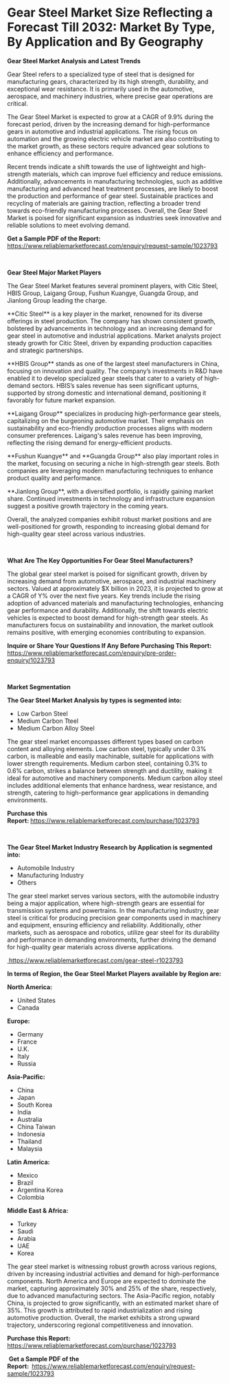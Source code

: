 <p><h1>Gear Steel Market Size Reflecting a Forecast Till 2032: Market By Type, By Application and By Geography</h1></p><p><strong>Gear Steel Market Analysis and Latest Trends</strong></p>
<p><p>Gear Steel refers to a specialized type of steel that is designed for manufacturing gears, characterized by its high strength, durability, and exceptional wear resistance. It is primarily used in the automotive, aerospace, and machinery industries, where precise gear operations are critical. </p><p>The Gear Steel Market is expected to grow at a CAGR of 9.9% during the forecast period, driven by the increasing demand for high-performance gears in automotive and industrial applications. The rising focus on automation and the growing electric vehicle market are also contributing to the market growth, as these sectors require advanced gear solutions to enhance efficiency and performance.</p><p>Recent trends indicate a shift towards the use of lightweight and high-strength materials, which can improve fuel efficiency and reduce emissions. Additionally, advancements in manufacturing technologies, such as additive manufacturing and advanced heat treatment processes, are likely to boost the production and performance of gear steel. Sustainable practices and recycling of materials are gaining traction, reflecting a broader trend towards eco-friendly manufacturing processes. Overall, the Gear Steel Market is poised for significant expansion as industries seek innovative and reliable solutions to meet evolving demand.</p></p>
<p><strong>Get a Sample PDF of the Report:&nbsp;</strong> <a href="https://www.reliablemarketforecast.com/enquiry/request-sample/1023793?utm_campaign=3616&utm_medium=2&utm_source=Github&utm_content=ia&utm_term=16042025&utm_id=gear-steel">https://www.reliablemarketforecast.com/enquiry/request-sample/1023793</a></p>
<p>&nbsp;</p>
<p><strong>Gear Steel Major Market Players</strong></p>
<p><p>The Gear Steel Market features several prominent players, with Citic Steel, HBIS Group, Laigang Group, Fushun Kuangye, Guangda Group, and Jianlong Group leading the charge. </p><p>**Citic Steel** is a key player in the market, renowned for its diverse offerings in steel production. The company has shown consistent growth, bolstered by advancements in technology and an increasing demand for gear steel in automotive and industrial applications. Market analysts project steady growth for Citic Steel, driven by expanding production capacities and strategic partnerships.</p><p>**HBIS Group** stands as one of the largest steel manufacturers in China, focusing on innovation and quality. The company’s investments in R&D have enabled it to develop specialized gear steels that cater to a variety of high-demand sectors. HBIS’s sales revenue has seen significant upturns, supported by strong domestic and international demand, positioning it favorably for future market expansion.</p><p>**Laigang Group** specializes in producing high-performance gear steels, capitalizing on the burgeoning automotive market. Their emphasis on sustainability and eco-friendly production processes aligns with modern consumer preferences. Laigang's sales revenue has been improving, reflecting the rising demand for energy-efficient products.</p><p>**Fushun Kuangye** and **Guangda Group** also play important roles in the market, focusing on securing a niche in high-strength gear steels. Both companies are leveraging modern manufacturing techniques to enhance product quality and performance. </p><p>**Jianlong Group**, with a diversified portfolio, is rapidly gaining market share. Continued investments in technology and infrastructure expansion suggest a positive growth trajectory in the coming years.</p><p>Overall, the analyzed companies exhibit robust market positions and are well-positioned for growth, responding to increasing global demand for high-quality gear steel across various industries.</p></p>
<p>&nbsp;</p>
<p><strong>What Are The Key Opportunities For Gear Steel Manufacturers?</strong></p>
<p><p>The global gear steel market is poised for significant growth, driven by increasing demand from automotive, aerospace, and industrial machinery sectors. Valued at approximately $X billion in 2023, it is projected to grow at a CAGR of Y% over the next five years. Key trends include the rising adoption of advanced materials and manufacturing technologies, enhancing gear performance and durability. Additionally, the shift towards electric vehicles is expected to boost demand for high-strength gear steels. As manufacturers focus on sustainability and innovation, the market outlook remains positive, with emerging economies contributing to expansion.</p></p>
<p><strong>Inquire or Share Your Questions If Any Before Purchasing This Report:</strong> <a href="https://www.reliablemarketforecast.com/enquiry/pre-order-enquiry/1023793?utm_campaign=3616&utm_medium=2&utm_source=Github&utm_content=ia&utm_term=16042025&utm_id=gear-steel">https://www.reliablemarketforecast.com/enquiry/pre-order-enquiry/1023793</a></p>
<p>&nbsp;</p>
<p><strong>Market Segmentation</strong></p>
<p><strong>The Gear Steel Market Analysis by types is segmented into:</strong></p>
<p><ul><li>Low Carbon Steel</li><li>Medium Carbon Tteel</li><li>Medium Carbon Alloy Steel</li></ul></p>
<p><p>The gear steel market encompasses different types based on carbon content and alloying elements. Low carbon steel, typically under 0.3% carbon, is malleable and easily machinable, suitable for applications with lower strength requirements. Medium carbon steel, containing 0.3% to 0.6% carbon, strikes a balance between strength and ductility, making it ideal for automotive and machinery components. Medium carbon alloy steel includes additional elements that enhance hardness, wear resistance, and strength, catering to high-performance gear applications in demanding environments.</p></p>
<p><strong>Purchase this Report:&nbsp;</strong><a href="https://www.reliablemarketforecast.com/purchase/1023793?utm_campaign=3616&utm_medium=2&utm_source=Github&utm_content=ia&utm_term=16042025&utm_id=gear-steel">https://www.reliablemarketforecast.com/purchase/1023793</a></p>
<p>&nbsp;</p>
<p><strong>The Gear Steel Market Industry Research by Application is segmented into:</strong></p>
<p><ul><li>Automobile Industry</li><li>Manufacturing Industry</li><li>Others</li></ul></p>
<p><p>The gear steel market serves various sectors, with the automobile industry being a major application, where high-strength gears are essential for transmission systems and powertrains. In the manufacturing industry, gear steel is critical for producing precision gear components used in machinery and equipment, ensuring efficiency and reliability. Additionally, other markets, such as aerospace and robotics, utilize gear steel for its durability and performance in demanding environments, further driving the demand for high-quality gear materials across diverse applications.</p></p>
<p><a href="https://www.reliablemarketforecast.com/gear-steel-r1023793?utm_campaign=3616&utm_medium=2&utm_source=Github&utm_content=ia&utm_term=16042025&utm_id=gear-steel">&nbsp;https://www.reliablemarketforecast.com/gear-steel-r1023793</a></p>
<p><strong>In terms of Region, the Gear Steel Market Players available by Region are:</strong></p>
<p>
    <p> <strong> North America: </strong>
        <ul>
            <li>United States</li>
            <li>Canada</li>
        </ul>
        </p> 
    <p> <strong> Europe: </strong>
        <ul>
            <li>Germany</li>
            <li>France</li>
            <li>U.K.</li>
            <li>Italy</li>
            <li>Russia</li>
        </ul>
        </p> 
    <p> <strong> Asia-Pacific: </strong>
        <ul>
            <li>China</li>
            <li>Japan</li>
            <li>South Korea</li>
            <li>India</li>
            <li>Australia</li>
            <li>China Taiwan</li>
            <li>Indonesia</li>
            <li>Thailand</li>
            <li>Malaysia</li>
        </ul>
        </p> 
    <p> <strong> Latin America: </strong>
        <ul>
            <li>Mexico</li>
            <li>Brazil</li>
            <li>Argentina Korea</li>
            <li>Colombia</li>
        </ul>
        </p> 
    <p> <strong> Middle East & Africa: </strong>
        <ul>
            <li>Turkey</li>
            <li>Saudi</li>
            <li>Arabia</li>
            <li>UAE</li>
            <li>Korea</li>
        </ul>
    </p>
    </p>
<p><p>The gear steel market is witnessing robust growth across various regions, driven by increasing industrial activities and demand for high-performance components. North America and Europe are expected to dominate the market, capturing approximately 30% and 25% of the share, respectively, due to advanced manufacturing sectors. The Asia-Pacific region, notably China, is projected to grow significantly, with an estimated market share of 35%. This growth is attributed to rapid industrialization and rising automotive production. Overall, the market exhibits a strong upward trajectory, underscoring regional competitiveness and innovation.</p></p>
<p><strong>Purchase this Report: </strong><a href="https://www.reliablemarketforecast.com/purchase/1023793?utm_campaign=3616&utm_medium=2&utm_source=Github&utm_content=ia&utm_term=16042025&utm_id=gear-steel">https://www.reliablemarketforecast.com/purchase/1023793</a></p>
<p>&nbsp;<strong>Get a Sample PDF of the Report:&nbsp;&nbsp;</strong><a href="https://www.reliablemarketforecast.com/enquiry/request-sample/1023793?utm_campaign=3616&utm_medium=2&utm_source=Github&utm_content=ia&utm_term=16042025&utm_id=gear-steel">https://www.reliablemarketforecast.com/enquiry/request-sample/1023793</a></p>
<p><strong></strong></p>
<p><p></p><p></p><p></p></p>